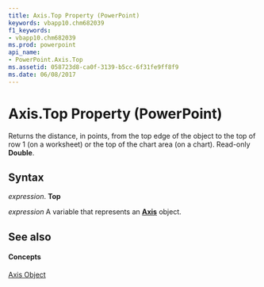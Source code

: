 ```yaml
---
title: Axis.Top Property (PowerPoint)
keywords: vbapp10.chm682039
f1_keywords:
- vbapp10.chm682039
ms.prod: powerpoint
api_name:
- PowerPoint.Axis.Top
ms.assetid: 058723d8-ca0f-3139-b5cc-6f31fe9ff8f9
ms.date: 06/08/2017
---
```



# Axis.Top Property (PowerPoint)

Returns the distance, in points, from the top edge of the object to the top of row 1 (on a worksheet) or the top of the chart area (on a chart). Read-only **Double**.


## Syntax

 _expression_. **Top**

 _expression_ A variable that represents an **[Axis](axis-object-powerpoint.md)** object.


## See also


#### Concepts


[Axis Object](axis-object-powerpoint.md)

